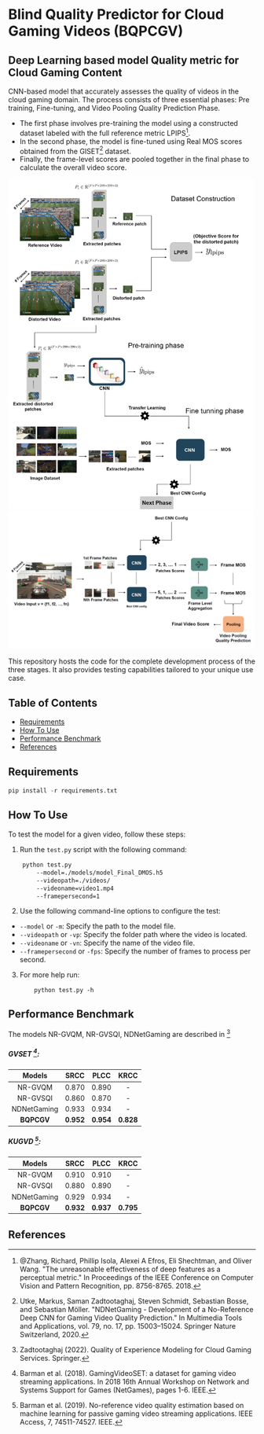 # Blind Quality Predictor for Cloud Gaming Videos (BQPCGV)

## Deep Learning based model Quality metric for Cloud Gaming Content


CNN-based model that accurately assesses the quality of videos in the cloud gaming domain. 
The process consists of three essential phases: Pre training, Fine-tuning, and Video Pooling Quality Prediction Phase.

- The first phase involves pre-training the model using a constructed dataset labeled with the full reference metric LPIPS[^1].
- In the second phase, the model is fine-tuned using Real MOS scores obtained from the GISET[^2] dataset.
- Finally, the frame-level scores are pooled together in the final phase to calculate the overall video score.

<img src="images/phase1_2.png" alt="Comprehensive Overview of the Proposed Approach: Exploring the Initial Two Stages" width="500">
<img src="images/video_phase.png" alt="Comprehensive Overview of the Proposed Approach: Exploring The Video Pooling Quality Prediction Stage" width="500">
<!-- ![Comprehensive Overview of the Proposed Approach: Exploring the Initial Two Stages](images/phase1_2.png) -->
<!-- ![Comprehensive Overview of the Proposed Approach: Exploring The Video Pooling Quality Prediction Stage](images/video_phase.png) -->

This repository hosts the code for the complete development process of the three stages. It also provides testing capabilities tailored to your unique use case.

## Table of Contents

- [Requirements](#requirements)
- [How To Use](#how-to-use)
- [Performance Benchmark](#performance-benchmark)
- [References](#references)

## Requirements
```python
pip install -r requirements.txt
```

## How To Use

To test the model for a given video, follow these steps:

1. Run the `test.py` script with the following command:

```shell
    python test.py 
        --model=./models/model_Final_DMOS.h5
        --videopath=./videos/ 
        --videoname=video1.mp4 
        --framepersecond=1
```

2. Use the following command-line options to configure the test:

- `--model` or `-m`: Specify the path to the model file.
- `--videopath` or `-vp`: Specify the folder path where the video is located.
- `--videoname` or `-vn`: Specify the name of the video file.
- `--framepersecond` or `-fps`: Specify the number of frames to process per second.

3. For more help run:

    ```shell
        python test.py -h
    ```

## Performance Benchmark

The models NR-GVQM, NR-GVSQI, NDNetGaming are described in [^3]

##### GVSET [^4]:


|    Models   |SRCC            | PLCC            | KRCC        |
|:------------:|:---------------------:|:--------------------:|:-------------------:|
| NR-GVQM      | 0.870       | 0.890          | -   |
| NR-GVSQI     | 0.860   | 0.870       | -     |
| NDNetGaming   | 0.933  | 0.934 | - |
| **BQPCGV**      |**0.952** | **0.954** | **0.828** |


##### KUGVD [^5]:


|    Models   |SRCC            | PLCC            | KRCC        |
|:------------:|:---------------------:|:--------------------:|:-------------------:|
| NR-GVQM      | 0.910       | 0.910          | -   |
| NR-GVSQI      | 0.880   | 0.890       | -     |
| NDNetGaming      | 0.929  | 0.934 | - |
| **BQPCGV**      |**0.932** | **0.937** | **0.795** |



## References

[^1]: @Zhang, Richard, Phillip Isola, Alexei A Efros, Eli Shechtman, and Oliver Wang. "The unreasonable effectiveness of deep features as a perceptual metric." In Proceedings of the IEEE Conference on Computer Vision and Pattern Recognition, pp. 8756-8765. 2018.

[^2]: Utke, Markus, Saman Zadtootaghaj, Steven Schmidt, Sebastian Bosse, and Sebastian Möller. "NDNetGaming - Development of a No-Reference Deep CNN for Gaming Video Quality Prediction." In Multimedia Tools and Applications, vol. 79, no. 17, pp. 15003–15024. Springer Nature Switzerland, 2020.

[^3]: Zadtootaghaj (2022). Quality of Experience Modeling for Cloud Gaming Services. Springer.

[^4]: Barman et al. (2018). GamingVideoSET: a dataset for gaming video streaming applications. In 2018 16th Annual Workshop on Network and Systems Support for Games (NetGames), pages 1-6. IEEE.

[^5]: Barman et al. (2019). No-reference video quality estimation based on machine learning for passive gaming video streaming applications. IEEE Access, 7, 74511-74527. IEEE.
